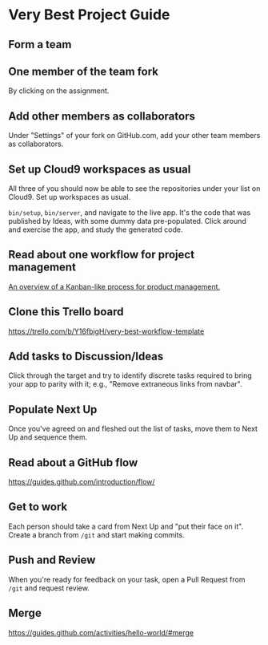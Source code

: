 # Very Best Project Guide

## Form a team

## One member of the team fork

By clicking on the assignment.

## Add other members as collaborators

Under "Settings" of your fork on GitHub.com, add your other team members as collaborators.

## Set up Cloud9 workspaces as usual

All three of you should now be able to see the repositories under your list on Cloud9. Set up workspaces as usual.

`bin/setup`, `bin/server`, and navigate to the live app. It's the code that was published by Ideas, with some dummy data pre-populated. Click around and exercise the app, and study the generated code.

## Read about one workflow for project management

[An overview of a Kanban-like process for product management.](https://robots.thoughtbot.com/how-we-use-trello-for-product-development)

## Clone this Trello board

https://trello.com/b/Y16fbigH/very-best-workflow-template

## Add tasks to Discussion/Ideas

Click through the target and try to identify discrete tasks required to bring your app to parity with it; e.g., "Remove extraneous links from navbar".

## Populate Next Up

Once you've agreed on and fleshed out the list of tasks, move them to Next Up and sequence them.

## Read about a GitHub flow

https://guides.github.com/introduction/flow/

## Get to work

Each person should take a card from Next Up and "put their face on it". Create a branch from `/git` and start making commits.


## Push and Review

When you're ready for feedback on your task, open a Pull Request from `/git` and request review.

## Merge

https://guides.github.com/activities/hello-world/#merge